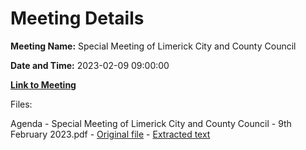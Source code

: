 # Meeting Details

**Meeting Name:** Special Meeting of Limerick City and County Council

**Date and Time:** 2023-02-09 09:00:00

**[Link to Meeting](https://www.limerick.ie/council/whats-on/special-meeting-of-limerick-city-and-county-council)**

Files: 

Agenda - Special Meeting of Limerick City and County Council - 9th February 2023.pdf - [Original file](https://www.limerick.ie/sites/default/files/media/documents/2023-02/Agenda%20Special%20Meeting%2009.02.2023.pdf) - [Extracted text](./Agenda%20-%20Special%20Meeting%20of%20Limerick%20City%20and%20County%20Council%20-%209th%20February%202023.md)

